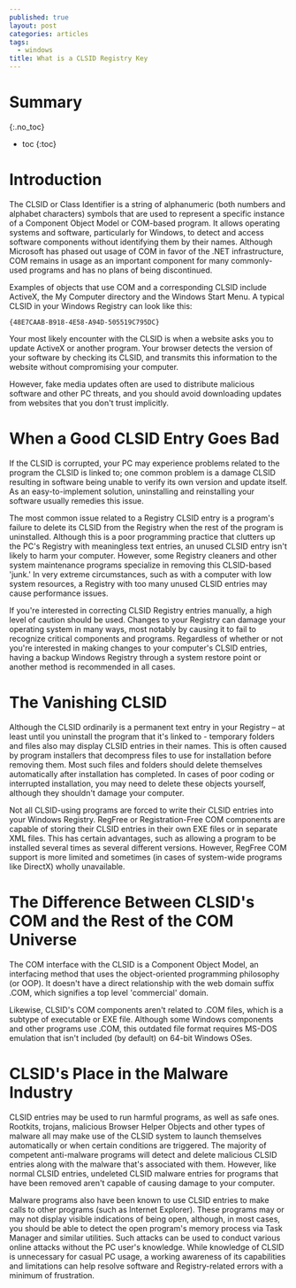```yaml
---
published: true
layout: post
categories: articles
tags:
  - windows
title: What is a CLSID Registry Key
---
```

# Summary
{:.no_toc}

* toc
{:toc}

# Introduction

The CLSID or Class Identifier is a string of alphanumeric (both numbers and alphabet characters) symbols that are used to represent a specific instance of a Component Object Model or COM-based program. It allows operating systems and software, particularly for Windows, to detect and access software components without identifying them by their names. Although Microsoft has phased out usage of COM in favor of the .NET infrastructure, COM remains in usage as an important component for many commonly-used programs and has no plans of being discontinued.

Examples of objects that use COM and a corresponding CLSID include ActiveX, the My Computer directory and the Windows Start Menu. A typical CLSID in your Windows Registry can look like this:

    {48E7CAAB-B918-4E58-A94D-505519C795DC}

Your most likely encounter with the CLSID is when a website asks you to update ActiveX or another program. Your browser detects the version of your software by checking its CLSID, and transmits this information to the website without compromising your computer.

However, fake media updates often are used to distribute malicious software and other PC threats, and you should avoid downloading updates from websites that you don't trust implicitly.

# When a Good CLSID Entry Goes Bad

If the CLSID is corrupted, your PC may experience problems related to the program the CLSID is linked to; one common problem is a damage CLSID resulting in software being unable to verify its own version and update itself. As an easy-to-implement solution, uninstalling and reinstalling your software usually remedies this issue.

The most common issue related to a Registry CLSID entry is a program's failure to delete its CLSID from the Registry when the rest of the program is uninstalled. Although this is a poor programming practice that clutters up the PC's Registry with meaningless text entries, an unused CLSID entry isn't likely to harm your computer. However, some Registry cleaners and other system maintenance programs specialize in removing this CLSID-based 'junk.' In very extreme circumstances, such as with a computer with low system resources, a Registry with too many unused CLSID entries may cause performance issues.

If you're interested in correcting CLSID Registry entries manually, a high level of caution should be used. Changes to your Registry can damage your operating system in many ways, most notably by causing it to fail to recognize critical components and programs. Regardless of whether or not you're interested in making changes to your computer's CLSID entries, having a backup Windows Registry through a system restore point or another method is recommended in all cases.

# The Vanishing CLSID

Although the CLSID ordinarily is a permanent text entry in your Registry – at least until you uninstall the program that it's linked to - temporary folders and files also may display CLSID entries in their names. This is often caused by program installers that decompress files to use for installation before removing them. Most such files and folders should delete themselves automatically after installation has completed. In cases of poor coding or interrupted installation, you may need to delete these objects yourself, although they shouldn't damage your computer.

Not all CLSID-using programs are forced to write their CLSID entries into your Windows Registry. RegFree or Registration-Free COM components are capable of storing their CLSID entries in their own EXE files or in separate XML files. This has certain advantages, such as allowing a program to be installed several times as several different versions. However, RegFree COM support is more limited and sometimes (in cases of system-wide programs like DirectX) wholly unavailable.

# The Difference Between CLSID's COM and the Rest of the COM Universe

The COM interface with the CLSID is a Component Object Model, an interfacing method that uses the object-oriented programming philosophy (or OOP). It doesn't have a direct relationship with the web domain suffix .COM, which signifies a top level 'commercial' domain.

Likewise, CLSID's COM components aren't related to .COM files, which is a subtype of 
executable or EXE file. Although some Windows components and other programs use .COM, this outdated file format requires MS-DOS emulation that isn't included (by default) on 64-bit Windows OSes.

# CLSID's Place in the Malware Industry

CLSID entries may be used to run harmful programs, as well as safe ones. Rootkits, trojans, malicious Browser Helper Objects and other types of malware all may make use of the CLSID system to launch themselves automatically or when certain conditions are triggered. The majority of competent anti-malware programs will detect and delete malicious CLSID entries along with the malware that's associated with them. However, like normal CLSID entries, undeleted CLSID malware entries for programs that have been removed aren't capable of causing damage to your computer.

Malware programs also have been known to use CLSID entries to make calls to other programs (such as Internet Explorer). These programs may or may not display visible indications of being open, although, in most cases, you should be able to detect the open program's memory process via Task Manager and similar utilities. Such attacks can be used to conduct various online attacks without the PC user's knowledge. While knowledge of CLSID is unnecessary for casual PC usage, a working awareness of its capabilities and limitations can help resolve software and Registry-related errors with a minimum of frustration.
